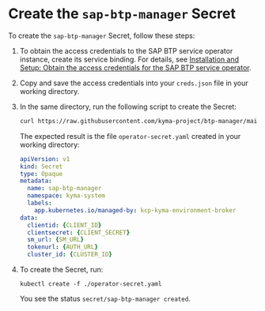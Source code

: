 # Create the `sap-btp-manager` Secret

<!--this content is for OS users only-->
To create the `sap-btp-manager` Secret, follow these steps:
1. To obtain the access credentials to the SAP BTP service operator instance, create its service binding.  For details, see [Installation and Setup: Obtain the access credentials for the SAP BTP service operator](https://github.com/SAP/sap-btp-service-operator/blob/main/README.md#installation-and-setup).
2. Copy and save the access credentials into your `creds.json` file in your working directory. 
3. In the same directory, run the following script to create the Secret:
   
   ```sh
   curl https://raw.githubusercontent.com/kyma-project/btp-manager/main/hack/create-secret-file.sh | bash -s
   ```

    The expected result is the file `operator-secret.yaml` created in your working directory:

    ```yaml
    apiVersion: v1
    kind: Secret
    type: Opaque
    metadata:
      name: sap-btp-manager
      namespace: kyma-system
      labels:
        app.kubernetes.io/managed-by: kcp-kyma-environment-broker
    data:
      clientid: {CLIENT_ID}
      clientsecret: {CLIENT_SECRET}
      sm_url: {SM_URL}
      tokenurl: {AUTH_URL}
      cluster_id: {CLUSTER_ID}
    ```
4. To create the Secret, run:

    ```
    kubectl create -f ./operator-secret.yaml
    ```

    You see the status `secret/sap-btp-manager created`.